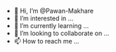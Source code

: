 - 👋 Hi, I’m @Pawan-Makhare
- 👀 I’m interested in ...
- 🌱 I’m currently learning ...
- 💞️ I’m looking to collaborate on ...
- 📫 How to reach me ...

<!---
Pawan-Makhare/Pawan-Makhare is a ✨ special ✨ repository because its `README.md` (this file) appears on your GitHub profile.
You can click the Preview link to take a look at your changes.
--->

